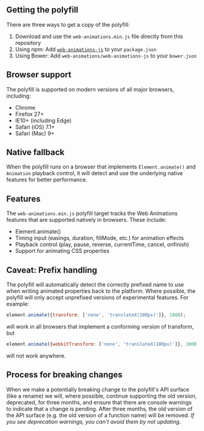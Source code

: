 
Getting the polyfill
--------------------

There are three ways to get a copy of the polyfill:

1. Download and use the `web-animations.min.js` file directly from this repository
1. Using npm: Add [`web-animations-js`](https://www.npmjs.com/package/web-animations-js) to your `package.json`
1. Using Bower: Add `web-animations/web-animations-js` to your `bower.json`

Browser support
---------------

The polyfill is supported on modern versions of all major browsers, including:

* Chrome
* Firefox 27+
* IE10+ (including Edge)
* Safari (iOS) 7.1+
* Safari (Mac) 9+

Native fallback
---------------

When the polyfill runs on a browser that implements `Element.animate()` and
`Animation` playback control, it will detect and use the underlying native
features for better performance.

Features
--------

The `web-animations.min.js` polyfill target tracks the Web Animations features
that are supported natively in browsers. These include:

* Element.animate()
* Timing input (easings, duration, fillMode, etc.) for animation effects
* Playback control (play, pause, reverse, currentTime, cancel, onfinish)
* Support for animating CSS properties

Caveat: Prefix handling
-----------------------

The polyfill will automatically detect the correctly prefixed name to use when
writing animated properties back to the platform. Where possible, the polyfill
will only accept unprefixed versions of experimental features. For example:

```js
element.animate({transform: ['none', 'translateX(100px)']}, 1000);
```

will work in all browsers that implement a conforming version of transform, but

```js
element.animate({webkitTransform: ['none', 'translateX(100px)']}, 1000);
```

will not work anywhere.

Process for breaking changes
----------------------------

When we make a potentially breaking change to the polyfill's API
surface (like a rename) we will, where possible, continue supporting the
old version, deprecated, for three months, and ensure that there are
console warnings to indicate that a change is pending. After three
months, the old version of the API surface (e.g. the old version of a
function name) will be removed. *If you see deprecation warnings, you
can't avoid them by not updating*.

